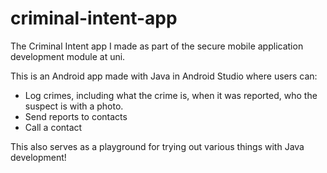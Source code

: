# criminal-intent-app
The Criminal Intent app I made as part of the secure mobile application development module at uni.

This is an Android app made with Java in Android Studio where users can:
- Log crimes, including what the crime is, when it was reported, who the suspect is with a photo.
- Send reports to contacts 
- Call a contact 

This also serves as a playground for trying out various things with Java development!
